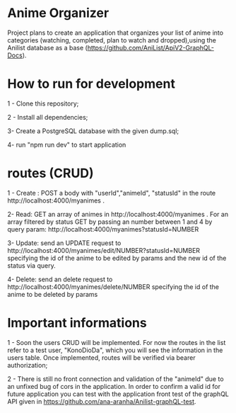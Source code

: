 
# Anime Organizer

Project plans to create an application that organizes your list of anime into categories (watching, completed, plan to watch and dropped),using the Anilist database as a base (https://github.com/AniList/ApiV2-GraphQL-Docs).


# How to run for development

1 - Clone this repository;

2 - Install all dependencies;

3- Create a PostgreSQL database with the given dump.sql;

4- run "npm run dev" to start application


# routes (CRUD)

1 - Create : POST a body with "userId","animeId", "statusId" in the route http://localhost:4000/myanimes . 

2- Read: GET an array of animes in http://localhost:4000/myanimes . For an array filtered by status GET by passing an number between 1 and 4 by query param: http://localhost:4000/myanimes?statusId=NUMBER

3- Update: send an UPDATE request to http://localhost:4000/myanimes/edit/NUMBER?statusId=NUMBER specifying the id of the anime to be edited by params and the new id of the status via query.

4- Delete: send an delete request to http://localhost:4000/myanimes/delete/NUMBER specifying the id of the anime to be deleted by params

# Important informations

1 - Soon the users CRUD will be implemented. For now the routes in the list refer to a test user, "KonoDioDa", which you will see the information in the users table. Once implemented, routes will be verified via bearer authorization; 

2 - There is still no front connection and validation of the "animeId" due to an unfixed bug of cors in the application. In order to confirm a valid id for future application you can test with the application front test of the graphQL API given in https://github.com/ana-aranha/Anilist-graphQL-test.


